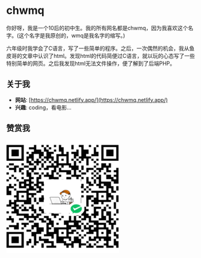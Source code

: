 # chwmq

你好呀，我是一个10后的初中生。我的所有网名都是chwmq，因为我喜欢这个名字。(这个名字是我原创的，wmq是我名字的缩写。)

六年级时我学会了C语言，写了一些简单的程序。之后，一次偶然的机会，我从鱼皮哥的文章中认识了html。发现html的代码简便过C语言，就以玩的心态写了一些特别简单的网页。之后我发现html无法文件操作，便了解到了后端PHP。
﻿
## 关于我
- **网站**: [https://chwmq.netlify.app/](https://chwmq.netlify.app/)
- **兴趣**: coding，看电影...
﻿
## 赞赏我
<img src="https://raw.githubusercontent.com/chwmq/chwmq/9f7eb650aeb32641d24b589da1ecf960f59ceb15/pay.jpg" alt="支付图片" height="300" width="300">
<!--height="200" width="200"-->
